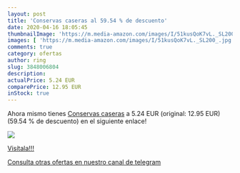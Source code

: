 ```yaml
---
layout: post
title: 'Conservas caseras al 59.54 % de descuento'
date: 2020-04-16 18:05:45
thumbnailImage: 'https://m.media-amazon.com/images/I/51kusQoK7vL._SL200_.jpg'
images: [ 'https://m.media-amazon.com/images/I/51kusQoK7vL._SL200_.jpg' ]
comments: true
category: ofertas
author: ring
slug: 3848006804
description:
actualPrice: 5.24 EUR
comparePrice: 12.95 EUR
inStock: true
---
```


Ahora mismo tienes [Conservas caseras](https://www.amazon.com/dp/3848006804/?tag=redken08-20) a 5.24 EUR (original: 12.95 EUR) (59.54 %  de descuento) en el siguiente enlace!

[![](https://m.media-amazon.com/images/I/51kusQoK7vL._SL200_.jpg)](https://www.amazon.com/dp/3848006804/?tag=redken08-20)

[Visítala!!!](https://www.amazon.com/dp/3848006804/?tag=redken08-20)

[Consulta otras ofertas en nuestro canal de telegram](https://t.me/s/ofertas25)
